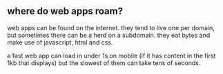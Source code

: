 where do web apps roam?
-----------------------

web apps can be found on the internet. they tend to live one per domain, but
sometimes there can be a herd on a subdomain. they eat bytes and make use of javascript,
html and css.

a fast web app can load in under 1s on mobile (if it has content in the first
1kb that displays) but the slowest of them can take tens of seconds.
